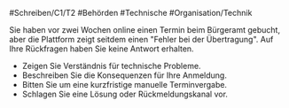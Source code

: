 #Schreiben/C1/T2 #Behörden #Technische
#Organisation/Technik

Sie haben vor zwei Wochen online einen Termin beim Bürgeramt gebucht, aber die Plattform zeigt seitdem einen "Fehler bei der Übertragung". Auf Ihre Rückfragen haben Sie keine Antwort erhalten.
- Zeigen Sie Verständnis für technische Probleme.
- Beschreiben Sie die Konsequenzen für Ihre Anmeldung.
- Bitten Sie um eine kurzfristige manuelle Terminvergabe.
- Schlagen Sie eine Lösung oder Rückmeldungskanal vor.